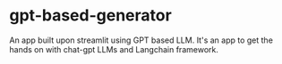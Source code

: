 # gpt-based-generator
An app built upon streamlit using GPT based LLM. It's an app to get the hands on with chat-gpt LLMs and Langchain framework. 
